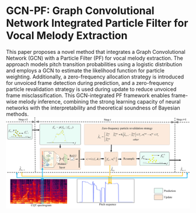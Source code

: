 # GCN-PF: Graph Convolutional Network Integrated Particle Filter for Vocal Melody Extraction
This paper proposes a novel method that integrates a Graph Convolutional Network (GCN) with a Particle Filter (PF) for vocal melody extraction. The approach models pitch transition probabilities using a logistic distribution and employs a GCN to estimate the likelihood function for particle weighting. Additionally, a zero-frequency allocation strategy is introduced for unvoiced frame detection during prediction, and a zero-frequency particle revalidation strategy is used during update to reduce unvoiced frame misclassification. This GCN-integrated PF framework enables frame-wise melody inference, combining the strong learning capacity of neural networks with the interpretability and theoretical soundness of Bayesian methods. 
![Model architecture diagram](https://github.com/pengxiaozhen123/GCN-PF-Graph-Convolutional-Network-Integrated-Particle-Filter-for-Vocal-Melody-Extraction/blob/main/block_diagram.jpg)
